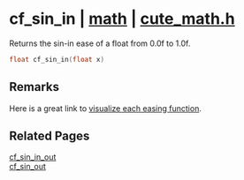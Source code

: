# cf_sin_in | [math](https://github.com/RandyGaul/cute_framework/blob/master/docs/math_readme.md) | [cute_math.h](https://github.com/RandyGaul/cute_framework/blob/master/include/cute_math.h)

Returns the sin-in ease of a float from 0.0f to 1.0f.

```cpp
float cf_sin_in(float x)
```

## Remarks

Here is a great link to [visualize each easing function](https://easings.net/).

## Related Pages

[cf_sin_in_out](https://github.com/RandyGaul/cute_framework/blob/master/docs/math/cf_sin_in_out.md)  
[cf_sin_out](https://github.com/RandyGaul/cute_framework/blob/master/docs/math/cf_sin_out.md)  
